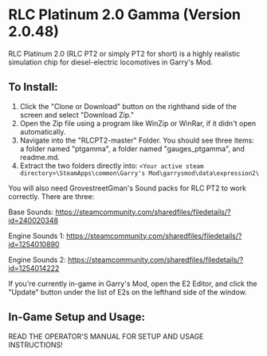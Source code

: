 
# RLC Platinum 2.0 Gamma (Version 2.0.48)

RLC Platinum 2.0 (RLC PT2 or simply PT2 for short) is a highly realistic simulation chip for diesel-electric locomotives in Garry's Mod.

## To Install:

1. Click the "Clone or Download" button on the righthand side of the screen and select "Download Zip."
2. Open the Zip file using a program like WinZip or WinRar, if it didn't open automatically.
3. Navigate into the "RLCPT2-master" Folder. You should see three items: a folder named "ptgamma", a folder named "gauges_ptgamma", and readme.md.
4. Extract the two folders directly into: `<Your active steam directory>\SteamApps\common\Garry's Mod\garrysmod\data\expression2\`

You will also need GrovestreetGman's Sound packs for RLC PT2 to work correctly. There are three:

Base Sounds: https://steamcommunity.com/sharedfiles/filedetails/?id=240020348

Engine Sounds 1: https://steamcommunity.com/sharedfiles/filedetails/?id=1254010890

Engine Sounds 2: https://steamcommunity.com/sharedfiles/filedetails/?id=1254014222

If you're currently in-game in Garry's Mod, open the E2 Editor, and click the "Update" button under the list of E2s on the lefthand side of the window.

## In-Game Setup and Usage:

READ THE OPERATOR'S MANUAL FOR SETUP AND USAGE INSTRUCTIONS!
